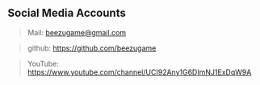 ## Social Media Accounts
> Mail:     beezugame@gmail.com

> github:   https://github.com/beezugame

> YouTube:  https://www.youtube.com/channel/UCI92Any1G6DImNJ1ExDqW9A
